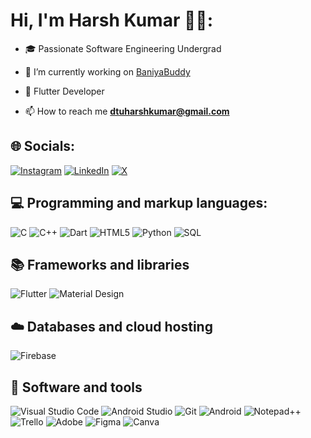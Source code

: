 # Hi, I'm Harsh Kumar 🧑‍💻:
- 🎓 Passionate Software Engineering Undergrad

- 🔭 I’m currently working on [BaniyaBuddy](https://github.com/hkumar23/baniyabuddy)

- 📱 Flutter Developer

- 📫 How to reach me **dtuharshkumar@gmail.com**


## 🌐 Socials:
[![Instagram](https://img.shields.io/badge/Instagram-%23E4405F.svg?logo=Instagram&logoColor=white)](https://instagram.com/https.hxrsh) [![LinkedIn](https://img.shields.io/badge/LinkedIn-%230077B5.svg?logo=linkedin&logoColor=white)](https://linkedin.com/in/harsh-kumar-38a14422a) [![X](https://img.shields.io/badge/X-black.svg?logo=X&logoColor=white)](https://x.com/hxrsh_kumar) 

## 💻 Programming and markup languages:
![C](https://custom-icon-badges.herokuapp.com/badge/C-03599C.svg?logo=c-in-hexagon&logoColor=white) ![C++](https://img.shields.io/badge/c++-%2300599C.svg?style=flat&logo=c%2B%2B&logoColor=white) ![Dart](https://img.shields.io/badge/dart-%230175C2.svg?style=flat&logo=dart&logoColor=white) ![HTML5](https://img.shields.io/badge/html5-%23E34F26.svg?style=flat&logo=html5&logoColor=white) ![Python](https://img.shields.io/badge/python-3670A0?style=flat&logo=python&logoColor=ffdd54) ![SQL](https://custom-icon-badges.herokuapp.com/badge/SQL-025E8C.svg?logo=database&logoColor=white) 
## 📚 Frameworks and libraries
![Flutter](https://img.shields.io/badge/Flutter-%2302569B.svg?style=flat&logo=Flutter&logoColor=white) ![Material Design](https://img.shields.io/badge/Material%20Design-0081CB.svg?logo=material-design&logoColor=white) 
## ☁️ Databases and cloud hosting
![Firebase](https://img.shields.io/badge/firebase-%23039BE5.svg?style=flat&logo=firebase)
## 🧰 Software and tools
![Visual Studio Code](https://img.shields.io/badge/Visual%20Studio%20Code-0078d7.svg?logo=visual-studio-code&logoColor=white)
![Android Studio](https://img.shields.io/badge/Android%20Studio-008678.svg?logo=android-studio&logoColor=white)
![Git](https://img.shields.io/badge/Git-F05033.svg?logo=git&logoColor=white)
![Android](https://img.shields.io/badge/Android-3DDC84?logo=android&logoColor=white)
![Notepad++](https://img.shields.io/badge/-Notepad++-grey?logo=notepadplusplus&logoColor=white)
![Trello](https://img.shields.io/badge/Trello-327FC7.svg?logo=trello&logoColor=white) 
![Adobe](https://img.shields.io/badge/adobe-%23FF0000.svg?style=flat&logo=adobe&logoColor=white) ![Figma](https://img.shields.io/badge/figma-%23F24E1E.svg?style=flat&logo=figma&logoColor=white) ![Canva](https://img.shields.io/badge/Canva-%2300C4CC.svg?style=flat&logo=Canva&logoColor=white) 
<!-- # 📊 GitHub Stats:
![](https://github-readme-stats.vercel.app/api?username=hkumar23&theme=dark&hide_border=false&include_all_commits=false&count_private=false)<br/>
![](https://github-readme-streak-stats.herokuapp.com/?user=hkumar23&theme=dark&hide_border=false)<br/>
![](https://github-readme-stats.vercel.app/api/top-langs/?username=hkumar23&theme=dark&hide_border=false&include_all_commits=false&count_private=false&layout=compact) -->

<!-- ### ✍️ Random Dev Quote
![](https://quotes-github-readme.vercel.app/api?type=vetical&theme=dark) -->

<!-- ### 🔝 Top Contributed Repo
![](https://github-contributor-stats.vercel.app/api?username=hkumar23&limit=5&theme=onedark&combine_all_yearly_contributions=true) -->

<!-- ### 😂 Random Dev Meme
<img src='https://randommeme-five.vercel.app/' style="height: 400px;"/> -->
